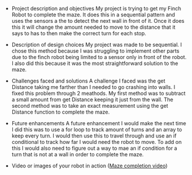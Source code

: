   * Project description and objectives
    My project is trying to get my Finch Robot to complete the maze. It does this in a sequential pattern and uses the sensors a the to detect the next wall in front of it. Once it does this it will change the amount needed to move to the distance that it says to has to then make the correct turn for each stop. 

  * Description of design choices
My project was made to be sequential. I chose this method because I was struggling to implement other parts due to the finch robot being limited to a sensor only in front of the robot. I also did this because it was the most straightforward solution to  the maze. 

  * Challenges faced and solutions
  A challenge I faced was the get Distance taking me farther than I needed to go crashing into walls. I fixed this problem through 2 meathods. My first method was to subtract a small amount from get Distance keeping it just from the wall. The second method was to take an exact measurement using the get Distance function to complete the maze. 

  * Future enhancements
  A future enhancement I would make the next time I did this was to use a for loop to track amount of turns and an array to keep every turn. I would then use this to travel through and use an if conditional to track how far I would need the robot to move. To add on this I would also need to figure out a way to mae an if condition for a turn that is not at a wall in order to complete the maze.  

  * Video or images of your robot in action ([Maze completion video](https://youtu.be/9rP144nIGFE))
  